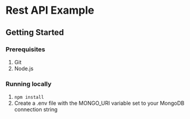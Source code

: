 # Rest API Example

## Getting Started

### Prerequisites

1. Git
2. Node.js

### Running locally

1. `npm install`
2. Create a .env file with the MONGO_URI variable set to your MongoDB connection string
